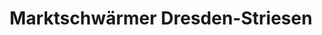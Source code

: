 ---
title: "Marktschwärmer Dresden-Striesen"
url: /dresden/marktschwaermer-dresden-striesen/
shop: Außenstelle
---